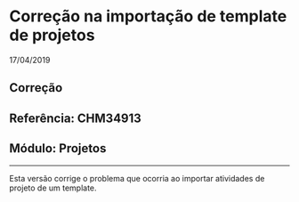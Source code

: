 # Correção na importação de template de projetos
17/04/2019
## Correção
## Referência: CHM34913
## Módulo: Projetos
***

Esta versão corrige o problema que ocorria ao importar atividades de projeto de um template.
